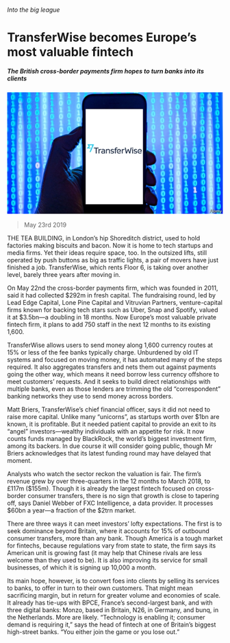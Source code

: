 ###### Into the big league

# TransferWise becomes Europe’s most valuable fintech 

##### The British cross-border payments firm hopes to turn banks into its clients 

![image](images/20190525_fnp501.jpg) 

> May 23rd 2019 

THE TEA BUILDING, in London’s hip Shoreditch district, used to hold factories making biscuits and bacon. Now it is home to tech startups and media firms. Yet their ideas require space, too. In the outsized lifts, still operated by push buttons as big as traffic lights, a pair of movers have just finished a job. TransferWise, which rents Floor 6, is taking over another level, barely three years after moving in. 

On May 22nd the cross-border payments firm, which was founded in 2011, said it had collected $292m in fresh capital. The fundraising round, led by Lead Edge Capital, Lone Pine Capital and Vitruvian Partners, venture-capital firms known for backing tech stars such as Uber, Snap and Spotify, valued it at $3.5bn—a doubling in 18 months. Now Europe’s most valuable private fintech firm, it plans to add 750 staff in the next 12 months to its existing 1,600. 

TransferWise allows users to send money along 1,600 currency routes at 15% or less of the fee banks typically charge. Unburdened by old IT systems and focused on moving money, it has automated many of the steps required. It also aggregates transfers and nets them out against payments going the other way, which means it need borrow less currency offshore to meet customers’ requests. And it seeks to build direct relationships with multiple banks, even as those lenders are trimming the old “correspondent” banking networks they use to send money across borders. 

Matt Briers, TransferWise’s chief financial officer, says it did not need to raise more capital. Unlike many “unicorns”, as startups worth over $1bn are known, it is profitable. But it needed patient capital to provide an exit to its “angel” investors—wealthy individuals with an appetite for risk. It now counts funds managed by BlackRock, the world’s biggest investment firm, among its backers. In due course it will consider going public, though Mr Briers acknowledges that its latest funding round may have delayed that moment. 

Analysts who watch the sector reckon the valuation is fair. The firm’s revenue grew by over three-quarters in the 12 months to March 2018, to £117m ($155m). Though it is already the largest fintech focused on cross-border consumer transfers, there is no sign that growth is close to tapering off, says Daniel Webber of FXC Intelligence, a data provider. It processes $60bn a year—a fraction of the $2trn market. 

There are three ways it can meet investors’ lofty expectations. The first is to seek dominance beyond Britain, where it accounts for 15% of outbound consumer transfers, more than any bank. Though America is a tough market for fintechs, because regulations vary from state to state, the firm says its American unit is growing fast (it may help that Chinese rivals are less welcome than they used to be). It is also improving its service for small businesses, of which it is signing up 10,000 a month. 

Its main hope, however, is to convert foes into clients by selling its services to banks, to offer in turn to their own customers. That might mean sacrificing margin, but in return for greater volume and economies of scale. It already has tie-ups with BPCE, France’s second-largest bank, and with three digital banks: Monzo, based in Britain, N26, in Germany, and bunq, in the Netherlands. More are likely. “Technology is enabling it; consumer demand is requiring it,” says the head of fintech at one of Britain’s biggest high-street banks. “You either join the game or you lose out.” 

